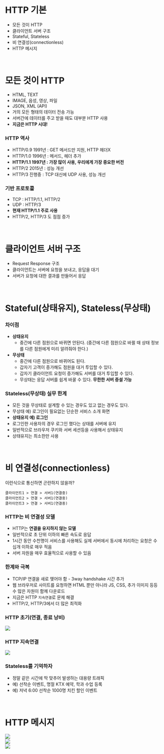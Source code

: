 # HTTP 기본
- 모든 것이 HTTP
- 클라이언트 서버 구조
- Stateful, Stateless
- 비 연결성(connectionless)
- HTTP 메시지  
<br><br>
# 모든 것이 HTTP  
- HTML, TEXT
- IMAGE, 음성, 영상, 파일
- JSON, XML (API)
- 거의 모든 형태의 데이터 전송 가능
- 서버간에 데이터를 주고 받을 때도 대부분 HTTP 사용
- __지금은 HTTP 시대!__  
### HTTP 역사
- HTTP/0.9 1991년 : GET 메서드만 지원, HTTP 헤더X
- HTTP/1.0 1996년 : 메서드, 헤더 추가
- __HTTP/1.1 1997년 : 가장 많이 사용, 우리에게 가장 중요한 버전__
- HTTP/2 2015년 : 성능 개선
- HTTP/3 진행중 : TCP 대신에 UDP 사용, 성능 개선  
### 기반 프로토콜
- TCP : HTTP/1.1, HTTP/2
- UDP : HTTP/3
- __현재 HTTP/1.1 주로 사용__
- HTTP/2, HTTP/3 도 점점 증가  
<br><br>
# 클라이언트 서버 구조  
- Request Response 구조
- 클라이언트는 서버에 요청을 보내고, 응답을 대기
- 서버가 요청에 대한 결과를 만들어서 응답  
<br><br>
# Stateful(상태유지), Stateless(무상태)  
### 차이점
- __상태유지__ 
  - 중간에 다른 점원으로 바뀌면 안된다. (중간에 다른 점원으로 바뀔 때 상태 정보를 다른 점원에게 미리 알려줘야 한다.)
- __무상태__
  - 중간에 다른 점원으로 바뀌어도 된다.
  - 갑자기 고객이 증가해도 점원을 대거 투입할 수 있다.
  - 갑자기 클라이언트 요청이 증가해도 서버를 대거 투입할 수 있다.
  - 무상태는 응답 서버를 쉽게 바꿀 수 있다. __무한한 서버 증설 가능__  

### Stateless(무상태) 실무 한계
- 모든 것을 무상태로 설계할 수 있는 경우도 있고 없는 경우도 있다.
- 무상태 예) 로그인이 필요없는 단순한 서비스 소개 화면
- __상태유지 예) 로그인__
- 로그인한 사용자의 경우 로그인 했다는 상태를 서버에 유지
- 일반적으로 브라우저 쿠키와 서버 세션등을 사용해서 상태유지 
- 상태유지는 최소한만 사용  
<br><br>
# 비 연결성(connectionless)  
이런식으로 통신하면 곤란하지 않을까? 
```
클라이언트1 > 연결 > 서버1(연결중)  
클라이언트2 > 연결 > 서버1(연결중)  
클라이언트3 > 연결 > 서버1(연결중) 
```
### HTTP는 비 연결성 모델
- HTTP는 __연결을 유지하지 않는 모델__
- 일반적으로 초 단위 이하의 빠른 속도로 응답
- 1시간 동안 수천명이 서비스를 사용해도 실제 서버에서 동시에 처리하는 요청은 수십개 이하로 매우 적음
- 서버 자원을 매우 효율적으로 사용할 수 있음  
### 한계와 극복
- TCP/IP 연결을 새로 맺어야 함 - 3way handshake 시간 추가
- 웹 브라우저로 사이트를 요청하면 HTML 뿐만 아니라 JS, CSS, 추가 이미지 등등 수 많은 자원이 함께 다운로드
- 지금은 HTTP ```지속연결```로 문제 해결
- HTTP/2, HTTP/3에서 더 많은 최적화  
### HTTP 초기(연결, 종료 낭비)
![](https://img1.daumcdn.net/thumb/R1280x0/?scode=mtistory2&fname=https%3A%2F%2Fblog.kakaocdn.net%2Fdn%2FmBEQB%2FbtrDefzj7X3%2FzK6Md7mxTbgpMOlQkkeXGk%2Fimg.png)
### HTTP 지속연결
![](https://img1.daumcdn.net/thumb/R1280x0/?scode=mtistory2&fname=https%3A%2F%2Fblog.kakaocdn.net%2Fdn%2FbW6n5i%2FbtrDdnLlnJd%2Fh5o0t9UJJn5eKMS7m21po0%2Fimg.png)  
### Stateless를 기억하자
- 정말 같은 시간에 딱 맞추어 발생하는 대용량 트래픽
- 예) 선착순 이벤트, 명절 KTX 예약, 학과 수업 등록
- 예) 저녁 6:00 선착순 1000명 치킨 할인 이벤트  
<br><br>
# HTTP 메시지  
![](https://img1.daumcdn.net/thumb/R1280x0/?scode=mtistory2&fname=https%3A%2F%2Fblog.kakaocdn.net%2Fdn%2Fc8GMAE%2FbtrDcEfltJ8%2FR40s5hCmo3r7x9jMzddslk%2Fimg.png)  
![](https://img1.daumcdn.net/thumb/R1280x0/?scode=mtistory2&fname=https%3A%2F%2Fblog.kakaocdn.net%2Fdn%2FbGiXAT%2FbtrDfDlWqbv%2FWy6AIq6gqcpMnKGnk6toF0%2Fimg.png)  
![](https://img1.daumcdn.net/thumb/R1280x0/?scode=mtistory2&fname=https%3A%2F%2Fblog.kakaocdn.net%2Fdn%2FQyrPE%2FbtrDfB9wjOI%2Fs1kpv88AtR9IijnhNSNUkk%2Fimg.png)   
<br><br>
